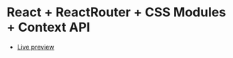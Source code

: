 # React + ReactRouter + CSS Modules + Context API



- [Live preview](https://ugly-shopping-site-using-reactrouter6-4-context-api-css-modules.vercel.app/)
